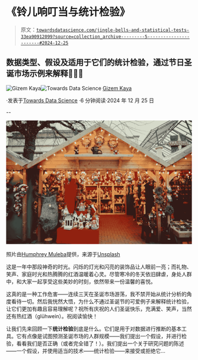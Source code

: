 # 《铃儿响叮当与统计检验》

> 原文：[`towardsdatascience.com/jingle-bells-and-statistical-tests-33ea90912099?source=collection_archive---------5-----------------------#2024-12-25`](https://towardsdatascience.com/jingle-bells-and-statistical-tests-33ea90912099?source=collection_archive---------5-----------------------#2024-12-25)

## 数据类型、假设及适用于它们的统计检验，通过节日圣诞市场示例来解释🎄🎅🎡

[](https://gizkaya.medium.com/?source=post_page---byline--33ea90912099--------------------------------)![Gizem Kaya](https://gizkaya.medium.com/?source=post_page---byline--33ea90912099--------------------------------)[](https://towardsdatascience.com/?source=post_page---byline--33ea90912099--------------------------------)![Towards Data Science](https://towardsdatascience.com/?source=post_page---byline--33ea90912099--------------------------------) [Gizem Kaya](https://gizkaya.medium.com/?source=post_page---byline--33ea90912099--------------------------------)

·发表于[Towards Data Science](https://towardsdatascience.com/?source=post_page---byline--33ea90912099--------------------------------) ·6 分钟阅读·2024 年 12 月 25 日

--

![](img/bd3ae6953bd306679e59b3dde2c9c709.png)

照片由[Humphrey Muleba](https://unsplash.com/@good_citizen?utm_source=medium&utm_medium=referral)提供，来源于[Unsplash](https://unsplash.com/?utm_source=medium&utm_medium=referral)

这是一年中那段神奇的时光。闪烁的灯光和闪亮的装饰品让人眼前一亮；而礼物、笑声、家庭时光和热腾腾的红酒温暖着心灵。尽管寒冷的冬天依旧肆虐，身处人群中，和大家一起享受这些美妙的时刻，依然带来一份温馨的喜悦。

这真的是一种工作危害——连续三天在圣诞市场游荡，我不禁开始从统计分析的角度看待一切。然后我恍然大悟，为什么不通过圣诞节的可爱例子来解释统计检验，让它们更加有趣且容易理解呢？祝所有庆祝的人们圣诞快乐，充满爱、笑声，当然还有热红酒（glühwein）。祝阅读愉快！

让我们先来回顾一下**统计检验**到底是什么。它们是用于对数据进行推断的基本工具。它有点像是试图预测圣诞市场的人群规模——我们提出一个假设，并进行检验，看看我们是否正确（或者完全错了！）。我们提出一个关于研究问题的陈述——一个假设，并使用适当的技术——统计检验——来接受或拒绝它…
